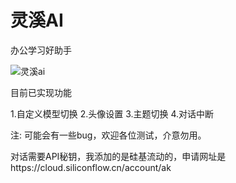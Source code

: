 # 灵溪AI
办公学习好助手

![灵溪ai](https://ps.ssl.qhimg.com/t02124b396a54b7231c.jpg)

目前已实现功能

1.自定义模型切换
2.头像设置
3.主题切换
4.对话中断


注: 可能会有一些bug，欢迎各位测试，介意勿用。


对话需要API秘钥，我添加的是硅基流动的，申请网址是https://cloud.siliconflow.cn/account/ak
